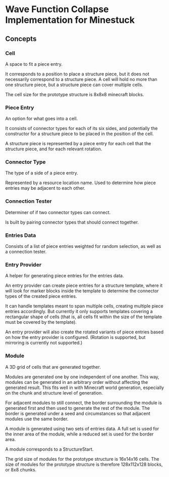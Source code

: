 
# Wave Function Collapse Implementation for Minestuck

## Concepts

### Cell

A space to fit a piece entry.

It corresponds to a position to place a structure piece, but it does not necessarily correspond to a structure piece.
A cell will hold no more than one structure piece, but a structure piece can cover multiple cells.

The cell size for the prototype structure is 8x8x8 minecraft blocks.

### Piece Entry

An option for what goes into a cell.

It consists of connector types for each of its six sides,
and potentially the constructor for a structure piece to be placed in the position of the cell.

A structure piece is represented by a piece entry for each cell that the structure piece, and for each relevant rotation.

### Connector Type

The type of a side of a piece entry.

Represented by a resource location name. Used to determine how piece entries may be adjacent to each other.

### Connection Tester

Determiner of if two connector types can connect.

Is built by pairing connector types that should connect together.

### Entries Data

Consists of a list of piece entries weighted for random selection, as well as a connection tester.

### Entry Provider

A helper for generating piece entries for the entries data.

An entry provider can create piece entries for a structure template,
where it will look for marker blocks inside the template to determine the connector types of the created piece entries.

It can handle templates meant to span multiple cells, creating multiple piece entries accordingly.
But currently it only supports templates covering a rectangular shape of cells
(that is, all cells fit within the size of the template must be covered by the template).

An entry provider will also create the rotated variants of piece entries based on how the entry provider is configured.
(Rotation is supported, but mirroring is currently not supported.)

### Module

A 3D grid of cells that are generated together.

Modules are generated one by one independent of one another.
This way, modules can be generated in an arbitrary order without affecting the generated result.
This fits well in with Minecraft world generation, especially on the chunk and structure level of generation.

For adjacent modules to still connect, the border surrounding the module is generated first and then used to generate the rest of the module.
The border is generated under a seed and circumstances so that adjacent modules use the same border.

A module is generated using two sets of entries data.
A full set is used for the inner area of the module, while a reduced set is used for the border area.

A module corresponds to a StructureStart.

The grid size of modules for the prototype structure is 16x14x16 cells.
The size of modules for the prototype structure is therefore 128x112x128 blocks, or 8x8 chunks.
